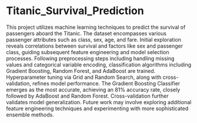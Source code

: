 # Titanic_Survival_Prediction
This project utilizes machine learning techniques to predict the survival of passengers aboard the Titanic. The dataset encompasses various passenger attributes such as class, sex, age, and fare. Initial exploration reveals correlations between survival and factors like sex and passenger class, guiding subsequent feature engineering and model selection processes. Following preprocessing steps including handling missing values and categorical variable encoding, classification algorithms including Gradient Boosting, Random Forest, and AdaBoost are trained. Hyperparameter tuning via Grid and Random Search, along with cross-validation, refines model performance. The Gradient Boosting Classifier emerges as the most accurate, achieving an 81% accuracy rate, closely followed by AdaBoost and Random Forest. Cross-validation further validates model generalization. Future work may involve exploring additional feature engineering techniques and experimenting with more sophisticated ensemble methods.
